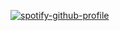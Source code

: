 [![spotify-github-profile](https://spotify-github-profile.vercel.app/api/view?uid=312ooppyhlmvawzd5x2tjx6h2dn4&cover_image=true&theme=default&show_offline=false&background_color=0053a6&bar_color=53b14f&bar_color_cover=true)](https://spotify-github-profile.vercel.app/api/view?uid=312ooppyhlmvawzd5x2tjx6h2dn4&redirect=true)

<!-- ## LANGUAGES
[![ICON](https://skillicons.dev/icons?i=coffeescript,nodejs,js,ts)](https://github.com/isnoa) -->
